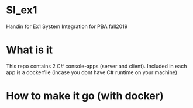 # SI_ex1
Handin for Ex1 System Integration for PBA fall2019

# What is it

This repo contains 2 C# console-apps (server and client). Included in each app is a dockerfile (incase you dont have C# runtime on your machine)

# How to make it go (with docker)

